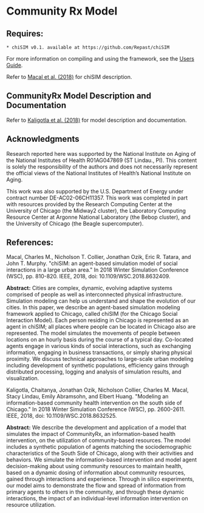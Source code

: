 # Community Rx Model #

## Requires:
	* chiSIM v0.1. available at https://github.com/Repast/chiSIM
For more information on compiling and using the framework, see the [Users Guide](https://github.com/Repast/chiSIM/blob/master/users_guide.md).

Refer to [Macal et al. (2018)](https://www.informs-sim.org/wsc18papers/includes/files/067.pdf) for chiSIM description.
	
## CommunityRx Model Description and Documentation

Refer to [Kaligotla et al. (2018)](https://www.informs-sim.org/wsc18papers/includes/files/228.pdf) for model description and documentation.

##  Acknowledgments 
Research reported here was supported by the National Institute on Aging of the National Institutes of Health R01AG047869 (ST Lindau., PI). This content is solely the responsibility of the authors and does not necessarily represent the official views of the National Institutes of Health’s National Institute on Aging. 

This work was also supported by the U.S. Department of Energy under contract number DE-AC02-06CH11357. This work was completed in part with resources provided by the Research Computing Center at the University of Chicago (the Midway2 cluster), the Laboratory Computing Resource Center at Argonne National Laboratory (the Bebop cluster), and the University of Chicago (the Beagle supercomputer).

## References:

Macal, Charles M., Nicholson T. Collier, Jonathan Ozik, Eric R. Tatara, and John T. Murphy. "chiSIM: an agent-based simulation model of social interactions in a large urban area." In 2018 Winter Simulation Conference (WSC), pp. 810-820. IEEE, 2018, doi: 10.1109/WSC.2018.8632409.
	
**Abstract:** Cities are complex, dynamic, evolving adaptive systems comprised of people as well as interconnected physical infrastructure. Simulation modeling can help us understand and shape the evolution of our cities. In this paper, we describe an agent-based simulation modeling framework applied to Chicago, called chiSIM (for the Chicago Social Interaction Model). Each person residing in Chicago is represented as an agent in chiSIM; all places where people can be located in Chicago also are represented. The model simulates the movements of people between locations on an hourly basis during the course of a typical day. Co-located agents engage in various kinds of social interactions, such as exchanging information, engaging in business transactions, or simply sharing physical proximity. We discuss technical approaches to large-scale urban modeling including development of synthetic populations, efficiency gains through distributed processing, logging and analysis of simulation results, and visualization. 

Kaligotla, Chaitanya, Jonathan Ozik, Nicholson Collier, Charles M. Macal, Stacy Lindau, Emily Abramsohn, and Elbert Huang. "Modeling an information-based community health intervention on the south side of Chicago." In 2018 Winter Simulation Conference (WSC), pp. 2600-2611. IEEE, 2018, doi: 10.1109/WSC.2018.8632525.
	
**Abstract:** We describe the development and application of a model that simulates the impact of CommunityRx, an information-based health intervention, on the utilization of community-based resources. The model includes a synthetic population of agents matching the sociodemographic characteristics of the South Side of Chicago, along with their activities and behaviors. We simulate the information-based intervention and model agent decision-making about using community resources to maintain health, based on a dynamic dosing of information about community resources, gained through interactions and experience. Through in silico experiments, our model aims to demonstrate the flow and spread of information from primary agents to others in the community, and through these dynamic interactions, the impact of an individual-level information intervention on resource utilization.
